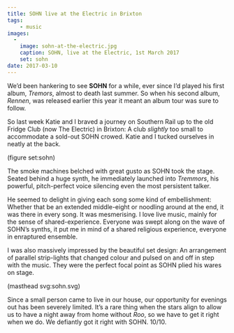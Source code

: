```yaml
---
title: SOHN live at the Electric in Brixton
tags:
    - music
images:
  -
    image: sohn-at-the-electric.jpg
    caption: SOHN, live at the Electric, 1st March 2017
    set: sohn
date: 2017-03-10
---
```


We’d been hankering to see **SOHN** for a while, ever since I’d played his first album, *Tremors*, almost to death last summer. So when his second album, *Rennen*, was released earlier this year it meant an album tour was sure to follow.

So last week Katie and I braved a journey on Southern Rail up to the old Fridge Club (now The Electric) in Brixton: A club _slightly_ too small to accommodate a sold-out SOHN crowed. Katie and I tucked ourselves in neatly at the back.

(figure set:sohn)

The smoke machines belched with great gusto as SOHN took the stage. Seated behind a huge synth, he immediately launched into *Tremmors*, his powerful, pitch-perfect voice silencing even the most persistent talker.

He seemed to delight in giving each song some kind of embellishment: Whether that be an extended middle-eight or noodling around at the end, it was there in every song. It was mesmerising. I love live music, mainly for the sense of shared-experience. Everyone was swept along on the wave of SOHN’s synths, it put me in mind of a shared religious experience, everyone in enraptured ensemble.

I was also massively impressed by the beautiful set design: An arrangement of parallel strip-lights that changed colour and pulsed on and off in step with the music. They were the perfect focal point as SOHN plied his wares on stage.

(masthead svg:sohn.svg)

Since a small person came to live in our house, our opportunity for evenings out has been severely limited. It’s a rare thing when the stars align to allow us to have a night away from home without _Roo_, so we have to get it right when we do. We defiantly got it right with SOHN. 10/10. 


